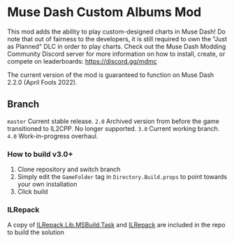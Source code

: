 # Muse Dash Custom Albums Mod

This mod adds the ability to play custom-designed charts in Muse Dash!
Do note that out of fairness to the developers, it is still required to own the "Just as Planned" DLC in order to play charts.
Check out the Muse Dash Modding Community Discord server for more information on how to install, create, or compete on leaderboards:
https://discord.gg/mdmc

The current version of the mod is guaranteed to function on Muse Dash 2.2.0 (April Fools 2022).

## Branch
`master` Current stable release.
`2.0` Archived version from before the game transitioned to IL2CPP. No longer supported.
`3.0` Current working branch.
`4.0` Work-in-progress overhaul.

### How to build v3.0+
1. Clone repository and switch branch
2. Simply edit the `GameFolder` tag in `Directory.Build.props` to point towards your own installation
3. Click build

### ILRepack
A copy of [ILRepack.Lib.MSBuild.Task](https://github.com/ravibpatel/ILRepack.Lib.MSBuild.Task) and [ILRepack](https://github.com/gluck/il-repack) are included in the repo to build the solution
